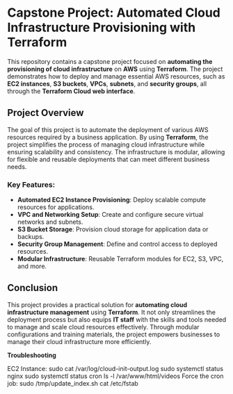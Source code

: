 # **Capstone Project: Automated Cloud Infrastructure Provisioning with Terraform**

This repository contains a capstone project focused on **automating the provisioning of cloud infrastructure** on **AWS** using **Terraform**. The project demonstrates how to deploy and manage essential AWS resources, such as **EC2 instances**, **S3 buckets**, **VPCs**, **subnets**, and **security groups**, all through the **Terraform Cloud web interface**.

## **Project Overview**

The goal of this project is to automate the deployment of various AWS resources required by a business application. By using **Terraform**, the project simplifies the process of managing cloud infrastructure while ensuring scalability and consistency. The infrastructure is modular, allowing for flexible and reusable deployments that can meet different business needs.

### **Key Features:**

- **Automated EC2 Instance Provisioning**: Deploy scalable compute resources for applications.
- **VPC and Networking Setup**: Create and configure secure virtual networks and subnets.
- **S3 Bucket Storage**: Provision cloud storage for application data or backups.
- **Security Group Management**: Define and control access to deployed resources.
- **Modular Infrastructure**: Reusable Terraform modules for EC2, S3, VPC, and more.

## **Conclusion**

This project provides a practical solution for **automating cloud infrastructure management** using **Terraform**. It not only streamlines the deployment process but also equips **IT staff** with the skills and tools needed to manage and scale cloud resources effectively. Through modular configurations and training materials, the project empowers businesses to manage their cloud infrastructure more efficiently.

**Troubleshooting** 

EC2 Instance:
sudo cat /var/log/cloud-init-output.log
sudo systemctl status nginx
sudo systemctl status cron
ls -l /var/www/html/videos
Force the cron job: sudo /tmp/update_index.sh
cat /etc/fstab
